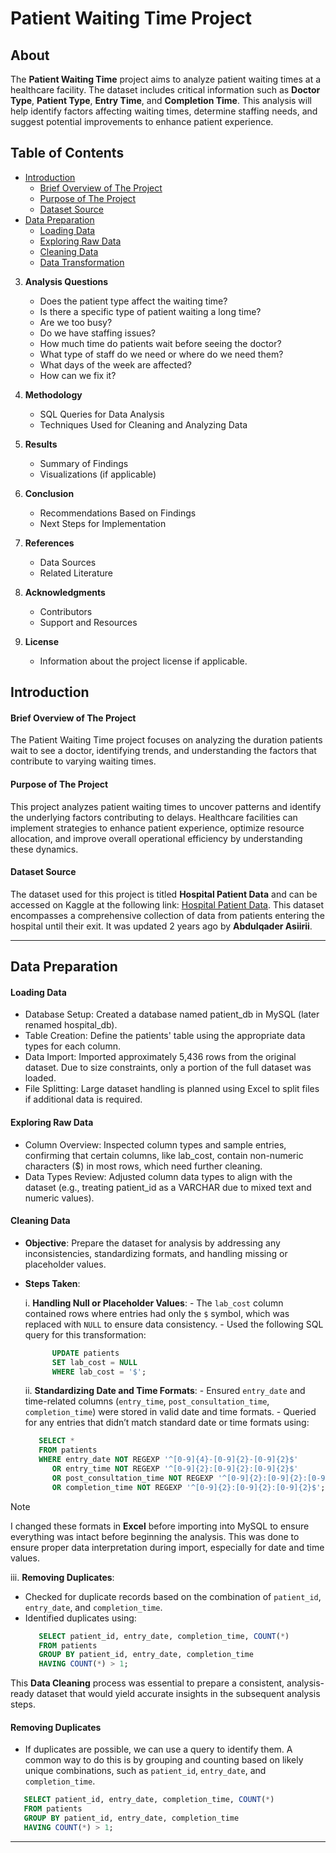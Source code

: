 # Patient Waiting Time Project
## About
The **Patient Waiting Time** project aims to analyze patient waiting times at a healthcare facility. The dataset includes critical information such as **Doctor Type**, **Patient Type**, **Entry Time**, and **Completion Time**. This analysis will help identify factors affecting waiting times, determine staffing needs, and suggest potential improvements to enhance patient experience.

## Table of Contents
- [Introduction](#introduction)
   - [Brief Overview of The Project](#brief-overview-of-the-project)
   - [Purpose of The Project](#purpose-of-the-project)
   - [Dataset Source](#dataset-source)
- [Data Preparation](#data-preparation)
   - [Loading Data](#loading-data)
   - [Exploring Raw Data](#exploring-raw-data)
   - [Cleaning Data](#cleaning-data)
   - [Data Transformation](#data-transformation)

3. **Analysis Questions**
   - Does the patient type affect the waiting time?
   - Is there a specific type of patient waiting a long time?
   - Are we too busy?
   - Do we have staffing issues?
   - How much time do patients wait before seeing the doctor?
   - What type of staff do we need or where do we need them?
   - What days of the week are affected?
   - How can we fix it?

4. **Methodology**
   - SQL Queries for Data Analysis
   - Techniques Used for Cleaning and Analyzing Data

5. **Results**
   - Summary of Findings
   - Visualizations (if applicable)

6. **Conclusion**
   - Recommendations Based on Findings
   - Next Steps for Implementation

7. **References**
   - Data Sources
   - Related Literature

8. **Acknowledgments**
   - Contributors
   - Support and Resources
    
9. **License**
   - Information about the project license if applicable.

## Introduction

#### Brief Overview of The Project
The Patient Waiting Time project focuses on analyzing the duration patients wait to see a doctor, identifying trends, and understanding the factors that contribute to varying waiting times.

#### Purpose of The Project
This project analyzes patient waiting times to uncover patterns and identify the underlying factors contributing to delays. Healthcare facilities can implement strategies to enhance patient experience, optimize resource allocation, and improve overall operational efficiency by understanding these dynamics. 

#### Dataset Source
The dataset used for this project is titled **Hospital Patient Data** and can be accessed on Kaggle at the following link: [Hospital Patient Data](https://www.kaggle.com/datasets/abdulqaderasiirii/hospital-patient-data). This dataset encompasses a comprehensive collection of data from patients entering the hospital until their exit. It was updated 2 years ago by **Abdulqader Asiirii**.

---

## Data Preparation
#### Loading Data
   - Database Setup: Created a database named patient_db in MySQL (later renamed hospital_db).
   - Table Creation: Define the patients' table using the appropriate data types for each column.
   - Data Import: Imported approximately 5,436 rows from the original dataset. Due to size constraints, only a portion of the full dataset was loaded.
   - File Splitting: Large dataset handling is planned using Excel to split files if additional data is required.

#### Exploring Raw Data
   - Column Overview: Inspected column types and sample entries, confirming that certain columns, like lab_cost, contain non-numeric characters ($) in most rows, which need further cleaning.
   - Data Types Review: Adjusted column data types to align with the dataset (e.g., treating patient_id as a VARCHAR due to mixed text and numeric values).

#### Cleaning Data
   - **Objective**: Prepare the dataset for analysis by addressing any inconsistencies, standardizing formats, and handling missing or placeholder values.

   - **Steps Taken**:

     i. **Handling Null or Placeholder Values**:
         - The `lab_cost` column contained rows where entries had only the `$` symbol, which was replaced with `NULL` to ensure data consistency.
         - Used the following SQL query for this transformation:
     ```sql
           UPDATE patients
           SET lab_cost = NULL
           WHERE lab_cost = '$';
     ```

     ii. **Standardizing Date and Time Formats**:
         - Ensured `entry_date` and time-related columns (`entry_time`, `post_consultation_time`, `completion_time`) were stored in valid date and time formats.
         - Queried for any entries that didn’t match standard date or time formats using:

        ```sql
           SELECT *
           FROM patients
           WHERE entry_date NOT REGEXP '^[0-9]{4}-[0-9]{2}-[0-9]{2}$'
              OR entry_time NOT REGEXP '^[0-9]{2}:[0-9]{2}:[0-9]{2}$'
              OR post_consultation_time NOT REGEXP '^[0-9]{2}:[0-9]{2}:[0-9]{2}$'
              OR completion_time NOT REGEXP '^[0-9]{2}:[0-9]{2}:[0-9]{2}$';
        ```
> [!NOTE]  
> I changed these formats in **Excel** before importing into MySQL to ensure everything was intact before beginning the analysis. This was done to ensure proper data interpretation during import, especially for date and time values.

 iii. **Removing Duplicates**:
   - Checked for duplicate records based on the combination of `patient_id`, `entry_date`, and `completion_time`.
   - Identified duplicates using:
     ```sql
        SELECT patient_id, entry_date, completion_time, COUNT(*)
        FROM patients
        GROUP BY patient_id, entry_date, completion_time
        HAVING COUNT(*) > 1;
     ```

This **Data Cleaning** process was essential to prepare a consistent, analysis-ready dataset that would yield accurate insights in the subsequent analysis steps.

#### Removing Duplicates
   - If duplicates are possible, we can use a query to identify them. A common way to do this is by grouping and counting based on likely unique combinations, such as `patient_id`, `entry_date`, and `completion_time`.

```sql
   SELECT patient_id, entry_date, completion_time, COUNT(*)
   FROM patients
   GROUP BY patient_id, entry_date, completion_time
   HAVING COUNT(*) > 1;
```

---

